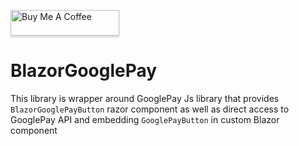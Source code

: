 <a href="https://www.buymeacoffee.com/redradist" target="_blank"><img src="https://www.buymeacoffee.com/assets/img/custom_images/orange_img.png" alt="Buy Me A Coffee" style="height: 41px !important;width: 174px !important;box-shadow: 0px 3px 2px 0px rgba(190, 190, 190, 0.5) !important;-webkit-box-shadow: 0px 3px 2px 0px rgba(190, 190, 190, 0.5) !important;" ></a>

# BlazorGooglePay

This library is wrapper around GooglePay Js library that provides
`BlazorGooglePayButton` razor component as well as direct access to GooglePay API
and embedding `GooglePayButton` in custom Blazor component
